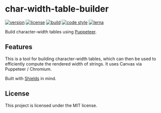 # char-width-table-builder

[![version](https://img.shields.io/npm/v/char-width-table-builder?style=flat-square)][npm]
[![license](https://img.shields.io/npm/l/char-width-table-builder?style=flat-square)][npm]
[![build](https://img.shields.io/circleci/project/github/metabolize/anafanafo/main?style=flat-square)][build]
[![code style](https://img.shields.io/badge/code_style-prettier-ff69b4?style=flat-square)][prettier]
[![lerna](https://img.shields.io/badge/maintained%20with-lerna-cc00ff?style=flat-square)][lerna]

[npm]: https://npmjs.com/char-width-table-builder
[build]: https://circleci.com/gh/metabolize/anafanafo/tree/main
[prettier]: https://prettier.io/
[lerna]: https://lernajs.io/

Build character-width tables using [Puppeteer][].

[puppeteer]: https://pptr.dev/

## Features

This is a tool for building character-width tables, which can then be used to
efficiently compute the rendered width of strings. It uses Canvas via Puppeteer
/ Chromium.

Built with [Shields][] in mind.

[shields]: https://github.com/badges/shields/

## License

This project is licensed under the MIT license.
